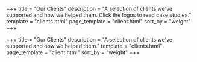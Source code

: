 +++
title = "Our Clients"
description = "A selection of clients we've supported and how we helped them. Click the logos to read case studies."
template = "clients.html"
page_template = "client.html"
sort_by = "weight"
+++

+++
title = "Our Clients"
description = "A selection of clients we've supported and how we helped them."
template = "clients.html"
page_template = "client.html"
sort_by = "weight"
+++


